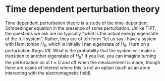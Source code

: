 # Time dependent perturbation theory

Time dependent perturbation theory is a study of the time-dependent Schroedinger equation in the presence of some perturbation. Unlike TIPT, the questions we ask are no typically "what is the actual energy eigenstate of the full system". Rather, they are of teh form "let us say I have a system with Hamiltonian $H_0$, which is initially i nan eigenstate of $H_0$. I turn on a perturbation $\eps V$. What is the probability that the system will make a transition to another eigenstate of $H_0$? If you like, you can imagine turning the perturbation on at $t = 0$ and off when the measurement is made, though there are cases of interest where this is not an option (such as an atom interacting with the electromagnetic field).
